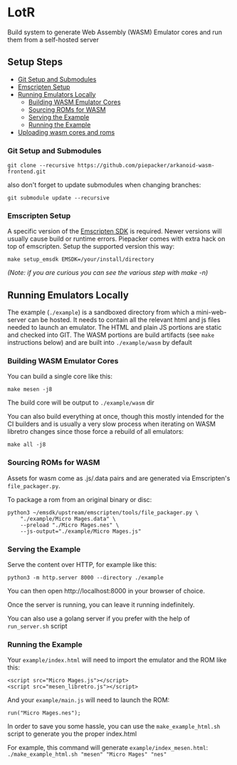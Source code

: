 # LotR

Build system to generate Web Assembly (WASM) Emulator cores and run them from a self-hosted server

## Setup Steps

  - [Git Setup and Submodules](#git-setup-and-submodules)
  - [Emscripten Setup](#emscripten-setup)
  - [Running Emulators Locally](#running-emulators-locally)
    - [Building WASM Emulator Cores](#building-wasm-emulator-cores)
    - [Sourcing ROMs for WASM](#sourcing-roms-for-wasm)
    - [Serving the Example](#serving-the-example)
    - [Running the Example](#running-the-example)
  - [Uploading wasm cores and roms](#uploading-wasm-cores-and-roms)

### Git Setup and Submodules

    git clone --recursive https://github.com/piepacker/arkanoid-wasm-frontend.git

also don't forget to update submodules when changing branches:

    git submodule update --recursive

### Emscripten Setup

A specific version of the [Emscripten SDK](https://emscripten.org/docs/getting_started/downloads.html) is required.
Newer versions will usually cause build or runtime errors. Piepacker comes with extra hack on top of emscripten.
Setup the supported version this way:

    make setup_emsdk EMSDK=/your/install/directory

_(Note: if you are curious you can see the various step with make -n)_

## Running Emulators Locally

The example (`./example`) is a sandboxed directory from which a mini-web-server can be hosted. It needs to contain
all the relevant html and js files needed to launch an emulator. The HTML and plain JS portions are static and
checked into GIT. The WASM portions are build artifacts (see `make` instructions below) and are built into `./example/wasm`
by default

### Building WASM Emulator Cores

You can build a single core like this:

    make mesen -j8

The build core will be output to `./example/wasm` dir

You can also build everything at once, though this mostly intended for the CI builders and is usually
a very slow process when iterating on WASM libretro changes since those force a rebuild of all emulators:

    make all -j8

### Sourcing ROMs for WASM

Assets for wasm come as .js/.data pairs and are generated via Emscripten's `file_packager.py`.

To package a rom from an original binary or disc:

    python3 ~/emsdk/upstream/emscripten/tools/file_packager.py \
        "./example/Micro Mages.data" \
        --preload "./Micro Mages.nes" \
        --js-output="./example/Micro Mages.js"

### Serving the Example

Serve the content over HTTP, for example like this:

    python3 -m http.server 8000 --directory ./example

You can then open http://localhost:8000 in your browser of choice.

Once the server is running, you can leave it running indefinitely.

You can also use a golang server if you prefer with the help of `run_server.sh` script

### Running the Example

Your `example/index.html` will need to import the emulator and the ROM like this:

    <script src="Micro Mages.js"></script>
    <script src="mesen_libretro.js"></script>

And your `example/main.js` will need to launch the ROM:

    run("Micro Mages.nes");

In order to save you some hassle, you can use the `make_example_html.sh` script to
generate you the proper index.html

For example, this command will generate `example/index_mesen.html`:
  `./make_example_html.sh "mesen" "Micro Mages" "nes"`
